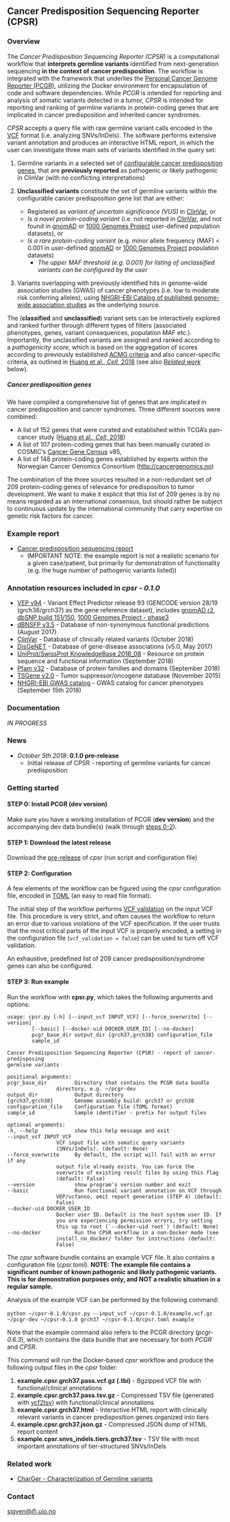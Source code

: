 ## Cancer Predisposition Sequencing Reporter (CPSR)

### Overview

The *Cancer Predisposition Sequencing Reporter (CPSR)* is a computational workflow that **interprets germline variants** identified from next-generation sequencing **in the context of cancer predisposition**. The workflow is integrated with the framework that underlies the [Personal Cancer Genome Reporter (PCGR)](https://github.com/sigven), utilizing the Docker environment for encapsulation of code and software dependencies. While *PCGR* is intended for reporting and analysis of somatic variants detected in a tumor, *CPSR* is intended for reporting and ranking of germline variants in protein-coding genes that are implicated in cancer predisposition and inherited cancer syndromes.

*CPSR* accepts a query file with raw germline variant calls encoded in the [VCF](https://samtools.github.io/hts-specs/VCFv4.2.pdf) format (i.e. analyzing SNVs/InDels). The software performs extensive variant annotation and produces an interactive HTML report, in which the user can investigate three main sets of variants identified in the query set:

1. Germline variants in a selected set of [configurable cancer predisposition genes](predisposition.md), that are **previously reported** as pathogenic or likely pathogenic in ClinVar (with no conflicting interpretations)

2. **Unclassified variants** constitute the set of germline variants within the configurable cancer predisposition gene list that are either:
	* Registered as *variant of uncertain significance (VUS)* in [ClinVar](https://www.ncbi.nlm.nih.gov/clinvar/), or
	* *Is a novel protein-coding variant* (i.e. not reported in [ClinVar](https://www.ncbi.nlm.nih.gov/clinvar/), and not found in [gnomAD](http://gnomad.broadinstitute.org/) or [1000 Genomes Project](http://www.internationalgenome.org/) user-defined population datasets), or
	* *Is a rare protein-coding variant* (e.g. minor allele frequency (MAF) < 0.001 in user-defined [gnomAD](http://gnomad.broadinstitute.org/) or [1000 Genomes Project](http://www.internationalgenome.org/) population datasets)
		* *The upper MAF threshold (e.g. 0.001) for listing of unclassified variants can be configured by the user*


3. Variants overlapping with previously identified hits in genome-wide association studies (GWAS) of cancer phenotypes (i.e. low to moderate risk conferring alleles), using [NHGRI-EBI Catalog of published genome-wide association studies]() as the underlying source.

The (**classified** and **unclassified**) variant sets can be interactively explored and ranked further through different types of filters (associated phenotypes, genes, variant consequences, population MAF etc.). Importantly, the unclassified variants are assigned and ranked according to a *pathogenicity score*, which is based on the aggregation of scores according to previously established [ACMG criteria](https://www.ncbi.nlm.nih.gov/pubmed/25741868) and also cancer-specific criteria, as outlined in [Huang et al., *Cell*, 2018](https://www.ncbi.nlm.nih.gov/pubmed/29625052) (see also [*Related work*](https://github.com/sigven/cpsr#related-work) below).

##### Cancer predisposition genes

We have compiled a comprehensive list of genes that are implicated in cancer predisposition and cancer syndromes. Three different sources were combined:
* A list of 152 genes that were curated and established within TCGA’s pan-cancer study ([Huang et al., *Cell*, 2018](https://www.ncbi.nlm.nih.gov/pubmed/29625052))
* A list of 107 protein-coding genes that has been manually curated in COSMIC’s [Cancer Gene Census]() v85,
* A list of 148 protein-coding genes established by experts within the Norwegian Cancer Genomics Consortium (http://cancergenomics.no)

The combination of the three sources resulted in a non-redundant set of 209 protein-coding genes of relevance for predisposition to tumor development. We want to make it explicit that this list of 209 genes is by no means regarded as an international consensus, but should rather be subject to continuous update by the international community that carry expertise on genetic risk factors for cancer.


### Example report

* [Cancer predisposition sequencing report](http://folk.uio.no/sigven/example.cpsr.grch37.html)
	* IMPORTANT NOTE: the example report is not a realistic scenario for a given case/patient, but primarily for demonstration of functionality (e.g. the huge number of pathogenic variants listed))

### Annotation resources included in _cpsr - 0.1.0_

* [VEP v94](http://www.ensembl.org/info/docs/tools/vep/index.html) - Variant Effect Predictor release 93 (GENCODE version 28/19 (grch38/grch37) as the gene reference dataset), includes [gnomAD r2](http://gnomad.broadinstitute.org/), [dbSNP build 151/150](http://www.ncbi.nlm.nih.gov/SNP/), [1000 Genomes Project - phase3](ftp://ftp.1000genomes.ebi.ac.uk/vol1/ftp/release/20130502/)
* [dBNSFP v3.5](https://sites.google.com/site/jpopgen/dbNSFP) - Database of non-synonymous functional predictions (August 2017)
* [ClinVar](http://www.ncbi.nlm.nih.gov/clinvar/) - Database of clinically related variants (October 2018)
* [DisGeNET](http://www.disgenet.org) - Database of gene-disease associations (v5.0, May 2017)
* [UniProt/SwissProt KnowledgeBase 2018_08](http://www.uniprot.org) - Resource on protein sequence and functional information (September 2018)
* [Pfam v32](http://pfam.xfam.org) - Database of protein families and domains (September 2018)
* [TSGene v2.0](http://bioinfo.mc.vanderbilt.edu/TSGene/) - Tumor suppressor/oncogene database (November 2015)
* [NHGRI-EBI GWAS catalog](https://www.ebi.ac.uk/gwas//) - GWAS catalog for cancer phenotypes (September 15th 2018)

### Documentation

*IN PROGRESS*

### News

* *October 5th 2018*: **0.1.0 pre-release**
	* Initial release of CPSR - reporting of germline variants for cancer predisposition

### Getting started

#### STEP 0: Install PCGR (dev version)

Make sure you have a working installation of PCGR (**dev version**) and the accompanying dev data bundle(s) (walk through [steps 0-2](https://github.com/sigven/pcgr#getting-started)).

#### STEP 1: Download the latest release

Download the [pre-release](https://github.com/sigven/releases/v0.1.0) of *cpsr* (run script and configuration file)

#### STEP 2: Configuration

A few elements of the workflow can be figured using the *cpsr* configuration file, encoded in [TOML](https://github.com/toml-lang/toml) (an easy to read file format).

The initial step of the workflow performs [VCF validation](https://github.com/EBIvariation/vcf-validator) on the input VCF file. This procedure is very strict, and often causes the workflow to return an error due to various violations of the VCF specification. If the user trusts that the most critical parts of the input VCF is properly encoded,  a setting in the configuration file (`vcf_validation = false`) can be used to turn off VCF validation.

An exhaustive, predefined list of 209 cancer predisposition/syndrome genes can also be configured.

#### STEP 3: Run example

Run the workflow with **cpsr.py**, which takes the following arguments and options:

	usage: cpsr.py [-h] [--input_vcf INPUT_VCF] [--force_overwrite] [--version]
			[--basic] [--docker-uid DOCKER_USER_ID] [--no-docker]
			pcgr_base_dir output_dir {grch37,grch38} configuration_file
			sample_id

	Cancer Predisposition Sequencing Reporter (CPSR) - report of cancer-predisposing
	germline variants

	positional arguments:
	pcgr_base_dir         Directory that contains the PCGR data bundle
				    directory, e.g. ~/pcgr-dev
	output_dir            Output directory
	{grch37,grch38}       Genome assembly build: grch37 or grch38
	configuration_file    Configuration file (TOML format)
	sample_id             Sample identifier - prefix for output files

	optional arguments:
	-h, --help            show this help message and exit
	--input_vcf INPUT_VCF
				    VCF input file with somatic query variants
				    (SNVs/InDels). (default: None)
	--force_overwrite     By default, the script will fail with an error if any
				    output file already exists. You can force the
				    overwrite of existing result files by using this flag
				    (default: False)
	--version             show program's version number and exit
	--basic               Run functional variant annotation on VCF through
				    VEP/vcfanno, omit report generation (STEP 4) (default:
				    False)
	--docker-uid DOCKER_USER_ID
				    Docker user ID. Default is the host system user ID. If
				    you are experiencing permission errors, try setting
				    this up to root (`--docker-uid root`) (default: None)
	--no-docker           Run the CPSR workflow in a non-Docker mode (see
				    install_no_docker/ folder for instructions (default:
				    False)




The *cpsr* software bundle contains an example VCF file. It also contains a configuration file (*cpsr.toml*). **NOTE: The example file contains a significant number of known pathogenic and likely pathogenic variants. This is for demonstration purposes only, and NOT a realistic situation in a regular sample.**

Analysis of the example VCF can be performed by the following command:

`python ~/cpsr-0.1.0/cpsr.py --input_vcf ~/cpsr-0.1.0/example.vcf.gz`
` ~/pcgr-dev ~/cpsr-0.1.0 grch37 ~/cpsr-0.1.0/cpsr.toml example`

Note that the example command also refers to the PCGR directory (*pcgr-0.6.3*), which contains the data bundle that are necessary for both *PCGR* and *CPSR*.

This command will run the Docker-based *cpsr* workflow and produce the following output files in the _cpsr_ folder:

  1. __example.cpsr.grch37.pass.vcf.gz (.tbi)__ - Bgzipped VCF file with functional/clinical annotations
  2. __example.cpsr.grch37.pass.tsv.gz__ - Compressed TSV file (generated with [vcf2tsv](https://github.com/sigven/vcf2tsv)) with functional/clinical annotations
  3. __example.cpsr.grch37.html__ - Interactive HTML report with clinically relevant variants in cancer predisposition genes organized into tiers
  4. __example.cpsr.grch37.json.gz__ - Compressed JSON dump of HTML report content
  5. __example.cpsr.snvs_indels.tiers.grch37.tsv__ - TSV file with most important annotations of tier-structured SNVs/InDels

### Related work

* [CharGer - Characterization of Germline variants](https://github.com/ding-lab/CharGer)

### Contact

sigven@ifi.uio.no
